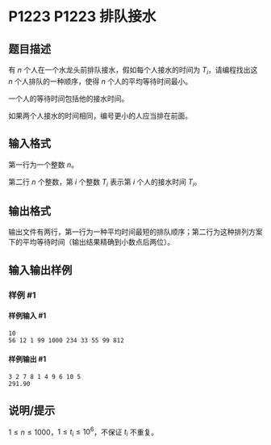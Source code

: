 # P1223 P1223 排队接水

## 题目描述

有 $n$ 个人在一个水龙头前排队接水，假如每个人接水的时间为 $T_i$，请编程找出这 $n$ 个人排队的一种顺序，使得 $n$ 个人的平均等待时间最小。

一个人的等待时间包括他的接水时间。

如果两个人接水的时间相同，编号更小的人应当排在前面。

## 输入格式

第一行为一个整数 $n$。

第二行 $n$ 个整数，第 $i$ 个整数 $T_i$ 表示第 $i$ 个人的接水时间 $T_i$。

## 输出格式

输出文件有两行，第一行为一种平均时间最短的排队顺序；第二行为这种排列方案下的平均等待时间（输出结果精确到小数点后两位）。

## 输入输出样例

### 样例 #1

#### 样例输入 #1

```
10 
56 12 1 99 1000 234 33 55 99 812
```

#### 样例输出 #1

```
3 2 7 8 1 4 9 6 10 5
291.90
```

## 说明/提示

$1\le n \leq 1000$，$1\le t_i \leq 10^6$，不保证 $t_i$ 不重复。
